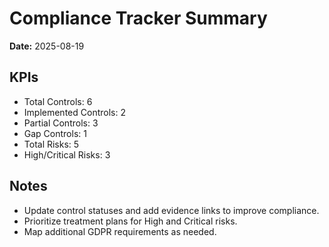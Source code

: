 # Compliance Tracker Summary

**Date:** 2025-08-19

## KPIs
- Total Controls: 6
- Implemented Controls: 2
- Partial Controls: 3
- Gap Controls: 1
- Total Risks: 5
- High/Critical Risks: 3

## Notes
- Update control statuses and add evidence links to improve compliance.
- Prioritize treatment plans for High and Critical risks.
- Map additional GDPR requirements as needed.